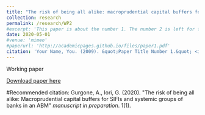 ```yaml
---
title: "The risk of being all alike: macroprudential capital buffers for SIFIs and systemic groups of banks in an ABM"
collection: research
permalink: /research/WP2
#excerpt: 'This paper is about the number 1. The number 2 is left for future work.'
date: 2020-05-01
#venue: 'mimeo'
#paperurl: 'http://academicpages.github.io/files/paper1.pdf'
citation: 'Your Name, You. (2009). &quot;Paper Title Number 1.&quot; <i>Journal 1</i>. 1(1).'
---
```


Working paper 

[Download paper here](http://agurgone.github.io/files/GGI_extended_WEHIA_2020.pdf)

#Recommended citation: Gurgone, A., Iori, G. (2020). "The risk of being all alike: Macroprudential capital buffers for
SIFIs and systemic groups of banks in an ABM" <i>manuscript in preparation</i>. 1(1).
